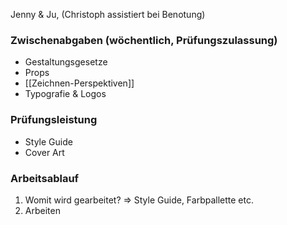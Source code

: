 Jenny & Ju, (Christoph assistiert bei Benotung)

### Zwischenabgaben (wöchentlich, Prüfungszulassung)
- Gestaltungsgesetze
- Props
- [[Zeichnen-Perspektiven]]
- Typografie & Logos
### Prüfungsleistung
- Style Guide
- Cover Art

### Arbeitsablauf
1. Womit wird gearbeitet?
=> Style Guide, Farbpallette etc.
2. Arbeiten